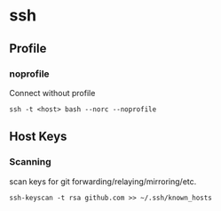 ssh
===

## Profile

### noprofile

Connect without profile

```
ssh -t <host> bash --norc --noprofile
```

## Host Keys

### Scanning

scan keys for git forwarding/relaying/mirroring/etc.

```
ssh-keyscan -t rsa github.com >> ~/.ssh/known_hosts
```
